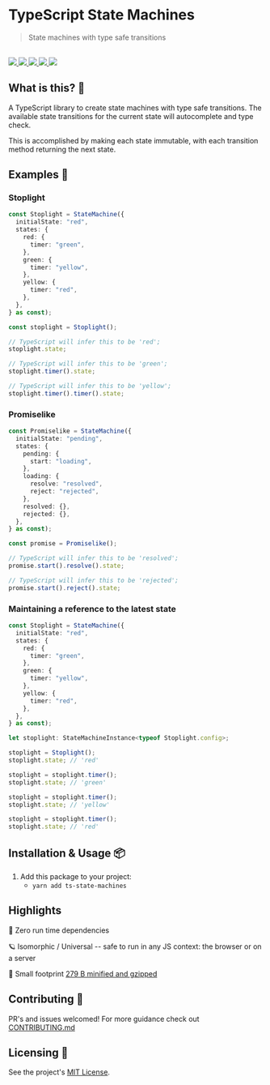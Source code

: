# TypeScript State Machines

<blockquote>State machines with type safe transitions</blockquote>

<br />

<a href="https://www.npmjs.com/package/ts-state-machines">
  <img src="https://img.shields.io/npm/v/ts-state-machines.svg">
</a>
<a href="https://github.com/tatethurston/ts-state-machines/blob/master/LICENSE">
  <img src="https://img.shields.io/npm/l/ts-state-machines.svg">
</a>
<a href="https://bundlephobia.com/result?p=ts-state-machines">
  <img src="https://img.shields.io/bundlephobia/minzip/ts-state-machines">
</a>
<a href="https://www.npmjs.com/package/ts-state-machines">
  <img src="https://img.shields.io/npm/dy/ts-state-machines.svg">
</a>
<a href="https://github.com/tatethurston/ts-state-machines/actions/workflows/ci.yml">
  <img src="https://github.com/tatethurston/ts-state-machines/actions/workflows/ci.yml/badge.svg">
</a>

## What is this? 🧐

A TypeScript library to create state machines with type safe transitions. The available state transitions for the current state will autocomplete and type check.

This is accomplished by making each state immutable, with each transition method returning the next state.

## Examples 🚀

### Stoplight

```ts
const Stoplight = StateMachine({
  initialState: "red",
  states: {
    red: {
      timer: "green",
    },
    green: {
      timer: "yellow",
    },
    yellow: {
      timer: "red",
    },
  },
} as const);

const stoplight = Stoplight();

// TypeScript will infer this to be 'red';
stoplight.state;

// TypeScript will infer this to be 'green';
stoplight.timer().state;

// TypeScript will infer this to be 'yellow';
stoplight.timer().timer().state;
```

### Promiselike

```ts
const Promiselike = StateMachine({
  initialState: "pending",
  states: {
    pending: {
      start: "loading",
    },
    loading: {
      resolve: "resolved",
      reject: "rejected",
    },
    resolved: {},
    rejected: {},
  },
} as const);

const promise = Promiselike();

// TypeScript will infer this to be 'resolved';
promise.start().resolve().state;

// TypeScript will infer this to be 'rejected';
promise.start().reject().state;
```

### Maintaining a reference to the latest state

```ts
const Stoplight = StateMachine({
  initialState: "red",
  states: {
    red: {
      timer: "green",
    },
    green: {
      timer: "yellow",
    },
    yellow: {
      timer: "red",
    },
  },
} as const);

let stoplight: StateMachineInstance<typeof Stoplight.config>;

stoplight = Stoplight();
stoplight.state; // 'red'

stoplight = stoplight.timer();
stoplight.state; // 'green'

stoplight = stoplight.timer();
stoplight.state; // 'yellow'

stoplight = stoplight.timer();
stoplight.state; // 'red'
```

## Installation & Usage 📦

1. Add this package to your project:
   - `yarn add ts-state-machines`

## Highlights

🎁 Zero run time dependencies

🪐 Isomorphic / Universal -- safe to run in any JS context: the browser or on a server

🦶 Small footprint [279 B minified and gzipped](https://bundlephobia.com/result?p=ts-state-machines)

## Contributing 👫

PR's and issues welcomed! For more guidance check out [CONTRIBUTING.md](https://github.com/tatethurston/ts-state-machines/blob/master/CONTRIBUTING.md)

## Licensing 📃

See the project's [MIT License](https://github.com/tatethurston/ts-state-machines/blob/master/LICENSE).
